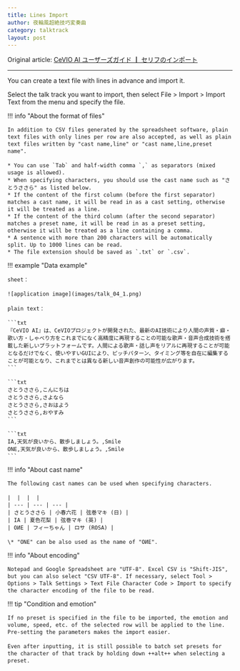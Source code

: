 ```yaml
---
title: Lines Import
author: 夜輪風超絶技巧変奏曲
category: talktrack
layout: post
---
```

Original article: [CeVIO AI ユーザーズガイド ┃ セリフのインポート](https://cevio.jp/guide/cevio_ai/talktrack/talk_04/)

---

You can create a text file with lines in advance and import it.

Select the talk track you want to import, then select File > Import > Import Text from the menu and specify the file.

!!! info "About the format of files"

    In addition to CSV files generated by the spreadsheet software, plain text files with only lines per row are also accepted, as well as plain text files written by "cast name,line" or "cast name,line,preset name".

    * You can use `Tab` and half-width comma `,` as separators (mixed usage is allowed).
    * When specifying characters, you should use the cast name such as "さとうささら" as listed below.
    * If the content of the first column (before the first separator) matches a cast name, it will be read in as a cast setting, otherwise it will be treated as a line.
    * If the content of the third column (after the second separator) matches a preset name, it will be read in as a preset setting, otherwise it will be treated as a line containing a comma.
    * A sentence with more than 200 characters will be automatically split. Up to 1000 lines can be read.
    * The file extension should be saved as `.txt` or `.csv`.

!!! example "Data example"

    sheet：

    ![application image](images/talk_04_1.png)

    plain text：

    ```txt
    『CeVIO AI』は、CeVIOプロジェクトが開発された、最新のAI技術により人間の声質・癖・歌い方・しゃべり方をこれまでになく高精度に再現することの可能な歌声・音声合成技術を搭載した新しいプラットフォームです。人間による歌声・話し声をリアルに再現することが可能となるだけでなく、使いやすいGUIにより、ピッチパターン、タイミング等を自在に編集することが可能となり、これまでとは異なる新しい音声創作の可能性が広がります。
    ```

    ```txt
    さとうささら,こんにちは
    さとうささら,さよなら
    さとうささら,さおはよう
    さとうささら,おやすみ
    ```

    ```txt
    IA,天気が良いから、散歩しましょう。,Smile
    ONE,天気が良いから、散歩しましょう。,Smile
    ```

!!! info "About cast name"

    The following cast names can be used when specifying characters.

    |  |  |  |
    | --- | --- | --- |
    | さとうささら | 小春六花 | 弦巻マキ (日) |
    | IA | 夏色花梨 | 弦巻マキ (英) |
    | OИE | フィーちゃん | ロサ (ROSA) |
    
    \* "ONE" can be also used as the name of "OИE".

!!! info "About encoding"

    Notepad and Google Spreadsheet are "UTF-8". Excel CSV is "Shift-JIS", but you can also select "CSV UTF-8". If necessary, select Tool > Options > Talk Settings > Text File Character Code > Import to specify the character encoding of the file to be read.

!!! tip "Condition and emotion"

    If no preset is specified in the file to be imported, the emotion and volume, speed, etc. of the selected row will be applied to the line. Pre-setting the parameters makes the import easier.
    
    Even after inputting, it is still possible to batch set presets for the character of that track by holding down ++alt++ when selecting a preset.
